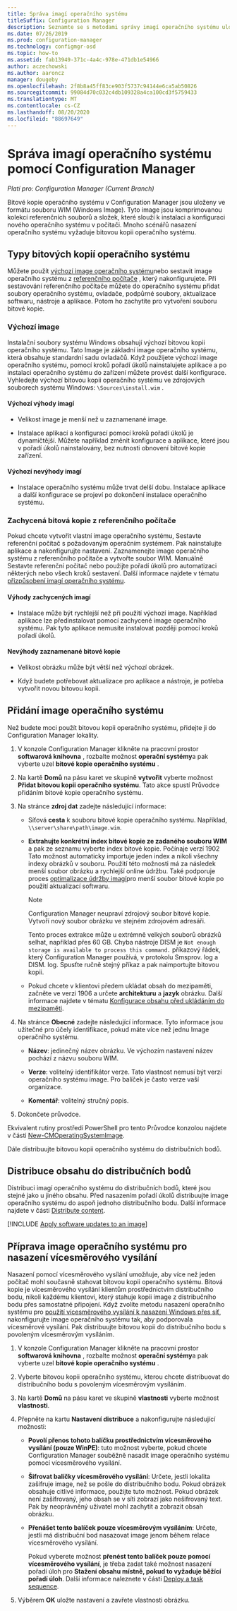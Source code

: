 ```yaml
---
title: Správa imagí operačního systému
titleSuffix: Configuration Manager
description: Seznamte se s metodami správy imagí operačního systému uložených v souborech WIM (Windows Image).
ms.date: 07/26/2019
ms.prod: configuration-manager
ms.technology: configmgr-osd
ms.topic: how-to
ms.assetid: fab13949-371c-4a4c-978e-471db1e54966
author: aczechowski
ms.author: aaroncz
manager: dougeby
ms.openlocfilehash: 2f8b8a45ff83ce903f5737c94144e6ca5ab50826
ms.sourcegitcommit: 99084d70c032c4db109328a4ca100cd3f5759433
ms.translationtype: MT
ms.contentlocale: cs-CZ
ms.lasthandoff: 08/20/2020
ms.locfileid: "88697649"
---
```

# <a name="manage-os-images-with-configuration-manager"></a>Správa imagí operačního systému pomocí Configuration Manager

*Platí pro: Configuration Manager (Current Branch)*

Bitové kopie operačního systému v Configuration Manager jsou uloženy ve formátu souboru WIM (Windows Image). Tyto image jsou komprimovanou kolekcí referenčních souborů a složek, které slouží k instalaci a konfiguraci nového operačního systému v počítači. Mnoho scénářů nasazení operačního systému vyžaduje bitovou kopii operačního systému.


## <a name="os-image-types"></a>Typy bitových kopií operačního systému

Můžete použít [výchozí image operačního systému](#default-image)nebo sestavit image operačního systému z [referenčního počítače](#bkmk_capture) , který nakonfigurujete. Při sestavování referenčního počítače můžete do operačního systému přidat soubory operačního systému, ovladače, podpůrné soubory, aktualizace softwaru, nástroje a aplikace. Potom ho zachytíte pro vytvoření souboru bitové kopie.

### <a name="default-image"></a>Výchozí image

Instalační soubory systému Windows obsahují výchozí bitovou kopii operačního systému. Tato Image je základní image operačního systému, která obsahuje standardní sadu ovladačů. Když použijete výchozí image operačního systému, pomocí kroků pořadí úkolů nainstalujete aplikace a po instalaci operačního systému do zařízení můžete provést další konfigurace. Vyhledejte výchozí bitovou kopii operačního systému ve zdrojových souborech systému Windows: `\Sources\install.wim` .  

#### <a name="default-image-advantages"></a>Výchozí výhody imagí

- Velikost image je menší než u zaznamenané image.  

- Instalace aplikací a konfigurací pomocí kroků pořadí úkolů je dynamičtější. Můžete například změnit konfigurace a aplikace, které jsou v pořadí úkolů nainstalovány, bez nutnosti obnovení bitové kopie zařízení.  

#### <a name="default-image-disadvantages"></a>Výchozí nevýhody imagí

- Instalace operačního systému může trvat delší dobu. Instalace aplikace a další konfigurace se projeví po dokončení instalace operačního systému.  


### <a name="captured-image-from-a-reference-computer"></a><a name="bkmk_capture"></a> Zachycená bitová kopie z referenčního počítače

Pokud chcete vytvořit vlastní image operačního systému, Sestavte referenční počítač s požadovaným operačním systémem. Pak nainstalujte aplikace a nakonfigurujte nastavení. Zaznamenejte image operačního systému z referenčního počítače a vytvořte soubor WIM. Manuálně Sestavte referenční počítač nebo použijte pořadí úkolů pro automatizaci některých nebo všech kroků sestavení. Další informace najdete v tématu [přizpůsobení imagí operačního systému](customize-operating-system-images.md).  

#### <a name="captured-image-advantages"></a>Výhody zachycených imagí

- Instalace může být rychlejší než při použití výchozí image. Například aplikace lze předinstalovat pomocí zachycené image operačního systému. Pak tyto aplikace nemusíte instalovat později pomocí kroků pořadí úkolů.  

#### <a name="captured-image-disadvantages"></a>Nevýhody zaznamenané bitové kopie

- Velikost obrázku může být větší než výchozí obrázek.  

- Když budete potřebovat aktualizace pro aplikace a nástroje, je potřeba vytvořit novou bitovou kopii.  


## <a name="add-an-os-image"></a><a name="BKMK_AddOSImages"></a> Přidání image operačního systému  

Než budete moci použít bitovou kopii operačního systému, přidejte ji do Configuration Manager lokality.

1. V konzole Configuration Manager klikněte na pracovní prostor **softwarová knihovna** , rozbalte možnost **operační systémy**a pak vyberte uzel **bitové kopie operačního systému** .  

2. Na kartě **Domů** na pásu karet ve skupině **vytvořit** vyberte možnost **Přidat bitovou kopii operačního systému**. Tato akce spustí Průvodce přidáním bitové kopie operačního systému.  

3. Na stránce **zdroj dat** zadejte následující informace:

    - Síťová **cesta** k souboru bitové kopie operačního systému. Například, `\\server\share\path\image.wim`.

    - **Extrahujte konkrétní index bitové kopie ze zadaného souboru WIM** a pak ze seznamu vyberte index bitové kopie.<!--3719699--> Počínaje verzí 1902 Tato možnost automaticky importuje jeden index a nikoli všechny indexy obrázků v souboru. Použití této možnosti má za následek menší soubor obrázku a rychlejší online údržbu. Také podporuje proces [optimalizace údržby imagí](#bkmk_resetbase)pro menší soubor bitové kopie po použití aktualizací softwaru.  

        > [!Note]  
        > Configuration Manager neupraví zdrojový soubor bitové kopie. Vytvoří nový soubor obrázku ve stejném zdrojovém adresáři.
        >
        > Tento proces extrakce může u extrémně velkých souborů obrázků selhat, například přes 60 GB. Chyba nástroje DISM je `Not enough storage is available to process this command.` příkazový řádek, který Configuration Manager používá, v protokolu Smsprov. log a DISM. log. Spusťte ručně stejný příkaz a pak naimportujte bitovou kopii.<!-- SCCMDocs-pr issue 3502 -->  

    - Pokud chcete v klientovi předem ukládat obsah do mezipaměti, začněte ve verzi 1906 a určete **architekturu** a **jazyk** obrázku. Další informace najdete v tématu [Konfigurace obsahu před ukládáním do mezipaměti](../deploy-use/configure-precache-content.md).<!--4224642-->  

4. Na stránce **Obecné** zadejte následující informace. Tyto informace jsou užitečné pro účely identifikace, pokud máte více než jednu Image operačního systému.  

    - **Název**: jedinečný název obrázku. Ve výchozím nastavení název pochází z názvu souboru WIM.  

    - **Verze**: volitelný identifikátor verze. Tato vlastnost nemusí být verzí operačního systému image. Pro balíček je často verze vaší organizace.  

    - **Komentář**: volitelný stručný popis.  

5. Dokončete průvodce.  

Ekvivalent rutiny prostředí PowerShell pro tento Průvodce konzolou najdete v části [New-CMOperatingSystemImage](/powershell/module/configurationmanager/new-cmoperatingsystemimage?view=sccm-ps).

Dále distribuujte bitovou kopii operačního systému do distribučních bodů.  


## <a name="distribute-content-to-distribution-points"></a><a name="BKMK_DistributeBootImages"></a> Distribuce obsahu do distribučních bodů  

Distribuci imagí operačního systému do distribučních bodů, které jsou stejné jako u jiného obsahu. Před nasazením pořadí úkolů distribuujte image operačního systému do aspoň jednoho distribučního bodu. Další informace najdete v části [Distribute content](../../core/servers/deploy/configure/deploy-and-manage-content.md#bkmk_distribute).  


[!INCLUDE [Apply software updates to an image](includes/wim-apply-updates.md)]


## <a name="prepare-the-os-image-for-multicast-deployments"></a><a name="BKMK_OSImageMulticast"></a> Příprava image operačního systému pro nasazení vícesměrového vysílání  

Nasazení pomocí vícesměrového vysílání umožňuje, aby více než jeden počítač mohl současně stahovat bitovou kopii operačního systému. Bitová kopie je vícesměrového vysílání klientům prostřednictvím distribučního bodu, nikoli každému klientovi, který stahuje kopii image z distribučního bodu přes samostatné připojení. Když zvolíte metodu nasazení operačního systému pro [použití vícesměrového vysílání k nasazení Windows přes síť](../deploy-use/use-multicast-to-deploy-windows-over-the-network.md), nakonfigurujte image operačního systému tak, aby podporovala vícesměrové vysílání. Pak distribuujte bitovou kopii do distribučního bodu s povoleným vícesměrovým vysíláním.

1. V konzole Configuration Manager klikněte na pracovní prostor **softwarová knihovna** , rozbalte možnost **operační systémy**a pak vyberte uzel **bitové kopie operačního systému** .  

2. Vyberte bitovou kopii operačního systému, kterou chcete distribuovat do distribučního bodu s povoleným vícesměrovým vysíláním.  

3. Na kartě **Domů** na pásu karet ve skupině **vlastnosti** vyberte možnost **vlastnosti**.  

4. Přepněte na kartu **Nastavení distribuce** a nakonfigurujte následující možnosti:  

    - **Povolí přenos tohoto balíčku prostřednictvím vícesměrového vysílání (pouze WinPE)**: tuto možnost vyberte, pokud chcete Configuration Manager souběžně nasadit image operačního systému pomocí vícesměrového vysílání.  

    - **Šifrovat balíčky vícesměrového vysílání**: Určete, jestli lokalita zašifruje image, než se pošle do distribučního bodu. Pokud obrázek obsahuje citlivé informace, použijte tuto možnost. Pokud obrázek není zašifrovaný, jeho obsah se v síti zobrazí jako nešifrovaný text. Pak by neoprávněný uživatel mohl zachytit a zobrazit obsah obrázku.  

    - **Přenášet tento balíček pouze vícesměrovým vysíláním**: Určete, jestli má distribuční bod nasazovat image jenom během relace vícesměrového vysílání.  

         Pokud vyberete možnost **přenést tento balíček pouze pomocí vícesměrového vysílání**, je třeba zadat také možnost nasazení pořadí úloh pro **Stažení obsahu místně, pokud to vyžaduje běžící pořadí úloh**. Další informace naleznete v části [Deploy a task sequence](../deploy-use/deploy-a-task-sequence.md).  

5. Výběrem **OK** uložte nastavení a zavřete vlastnosti obrázku.